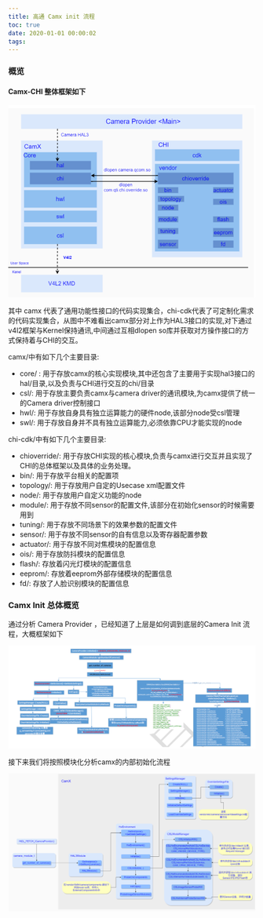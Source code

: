 ```yaml
---
title: 高通 Camx init 流程
toc: true
date: 2020-01-01 00:00:02
tags: 
---
```


### 概览

#### Camx-CHI 整体框架如下

<img src="%E9%AB%98%E9%80%9A%20Camx%20init%20%E6%B5%81%E7%A8%8B/image-20201026114544241.png" alt="CAMX-CHI" style="zoom: 67%;" />

其中 camx 代表了通用功能性接口的代码实现集合，chi-cdk代表了可定制化需求的代码实现集合，从图中不难看出camx部分对上作为HAL3接口的实现,对下通过v4l2框架与Kernel保持通讯,中间通过互相dlopen so库并获取对方操作接口的方式保持着与CHI的交互。

camx/中有如下几个主要目录:

- core/ : 用于存放camx的核心实现模块,其中还包含了主要用于实现hal3接口的hal/目录,以及负责与CHI进行交互的chi/目录
- csl/: 用于存放主要负责camx与camera driver的通讯模块,为camx提供了统一的Camera driver控制接口
- hwl/: 用于存放自身具有独立运算能力的硬件node,该部分node受csl管理
- swl/: 用于存放自身并不具有独立运算能力,必须依靠CPU才能实现的node

chi-cdk/中有如下几个主要目录:

- chioverride/: 用于存放CHI实现的核心模块,负责与camx进行交互并且实现了CHI的总体框架以及具体的业务处理。
- bin/: 用于存放平台相关的配置项
- topology/: 用于存放用户自定的Usecase xml配置文件
- node/: 用于存放用户自定义功能的node
- module/: 用于存放不同sensor的配置文件,该部分在初始化sensor的时候需要用到
- tuning/: 用于存放不同场景下的效果参数的配置文件
- sensor/: 用于存放不同sensor的自有信息以及寄存器配置参数
- actuator/: 用于存放不同对焦模块的配置信息
- ois/: 用于存放防抖模块的配置信息
- flash/: 存放着闪光灯模块的配置信息
- eeprom/: 存放着eeprom外部存储模块的配置信息
- fd/: 存放了人脸识别模块的配置信息

### Camx Init 总体概览

通过分析 Camera Provider ，已经知道了上层是如何调到底层的Camera Init 流程，大概框架如下

![Provider INIT](%E9%AB%98%E9%80%9A%20Camx%20init%20%E6%B5%81%E7%A8%8B/image-20201026113612765.png)

接下来我们将按照模块化分析camx的内部初始化流程

![CAMX INIT](%E9%AB%98%E9%80%9A%20Camx%20init%20%E6%B5%81%E7%A8%8B/image-20201026130250068.png)